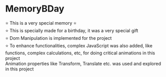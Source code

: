 # MemoryBDay
⭐️ This is a very special memory ⭐️
<br>
⭐️ This is specially made for a birthday, it was a very special gift <br>
⭐️ Dom Manipulation is implemented for the project <br>
⭐️ To enhance functionalities, complex JavaScript was also added, like functions, complex calculations, etc, for doing critical animations in this project <br>
Animation properties like Transform, Translate etc. was used and explored in this project
